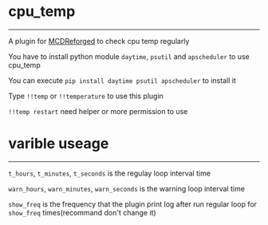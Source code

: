 # cpu_temp
-----
A plugin for [MCDReforged](https://github.com/Fallen-Breath/MCDReforged) to check cpu temp regularly

You have to install python module `daytime`, `psutil` and `apscheduler` to use cpu_temp

You can execute `pip install daytime psutil apscheduler` to install it

Type `!!temp` or `!!temperature` to use this plugin

`!!temp restart` need helper or more permission to use

# varible useage
-----

`t_hours`, `t_minutes`, `t_seconds` is the regulay loop interval time

`warn_hours`, `warn_minutes`, `warn_seconds` is the warning loop interval time

`show_freq` is the frequency that the plugin print log after run regular loop for `show_freq` times(recommand don't change it)
